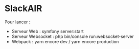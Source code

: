 # SlackAIR

Pour lancer :

- Serveur Web : symfony server:start
- Serveur Websocket : php bin/console run:websocket-server
- Webpack : yarn encore dev / yarn encore production
